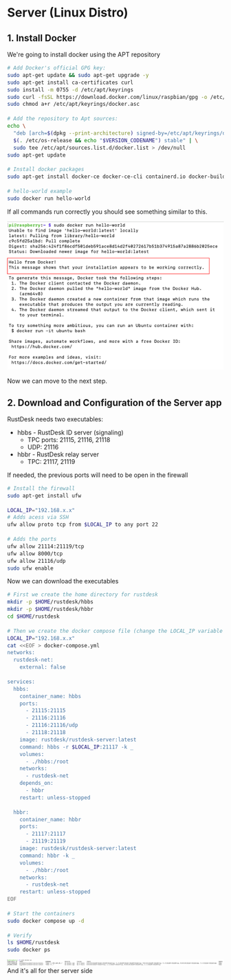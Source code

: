 # Server (Linux Distro)

## 1. Install Docker
We're going to install docker using the APT repository
```bash
# Add Docker's official GPG key:
sudo apt-get update && sudo apt-get upgrade -y
sudo apt-get install ca-certificates curl
sudo install -m 0755 -d /etc/apt/keyrings
sudo curl -fsSL https://download.docker.com/linux/raspbian/gpg -o /etc/apt/keyrings/docker.asc
sudo chmod a+r /etc/apt/keyrings/docker.asc

# Add the repository to Apt sources:
echo \
  "deb [arch=$(dpkg --print-architecture) signed-by=/etc/apt/keyrings/docker.asc] https://download.docker.com/linux/raspbian \
  $(. /etc/os-release && echo "$VERSION_CODENAME") stable" | \
  sudo tee /etc/apt/sources.list.d/docker.list > /dev/null
sudo apt-get update

# Install docker packages
sudo apt-get install docker-ce docker-ce-cli containerd.io docker-buildx-plugin docker-compose-plugin

# hello-world example
sudo docker run hello-world
```

If all commands run correctly you should see something similar to this.

![docker hello world](pictures/docker_hello_world.png)

Now we can move to the next step.

## 2. Download and Configuration of the Server app
RustDesk needs two executables:
- hbbs - RustDesk ID server (signaling)
    - TPC ports: 21115, 21116, 21118
    - UDP: 21116
- hbbr - RustDesk relay server
    - TPC: 21117, 21119

If needed, the previous ports will need to be open in the firewall
```bash
# Install the firewall
sudo apt-get install ufw

LOCAL_IP="192.168.x.x"
# Adds acess via SSH
ufw allow proto tcp from $LOCAL_IP to any port 22

# Adds the ports
ufw allow 21114:21119/tcp
ufw allow 8000/tcp
ufw allow 21116/udp
sudo ufw enable
```

Now we can download the executables
```bash
# First we create the home directory for rustdesk
mkdir -p $HOME/rustdesk/hbbs
mkdir -p $HOME/rustdesk/hbbr
cd $HOME/rustdesk

# Then we create the docker compose file (change the LOCAL_IP variable to your current network IP 192.168.x.x, before running this script)
LOCAL_IP="192.168.x.x"
cat <<EOF > docker-compose.yml
networks:
  rustdesk-net:
    external: false

services:
  hbbs:
    container_name: hbbs
    ports:
      - 21115:21115
      - 21116:21116
      - 21116:21116/udp
      - 21118:21118
    image: rustdesk/rustdesk-server:latest
    command: hbbs -r $LOCAL_IP:21117 -k _
    volumes:
      - ./hbbs:/root
    networks:
      - rustdesk-net
    depends_on:
      - hbbr
    restart: unless-stopped

  hbbr:
    container_name: hbbr
    ports:
      - 21117:21117
      - 21119:21119
    image: rustdesk/rustdesk-server:latest
    command: hbbr -k _
    volumes:
      - ./hbbr:/root
    networks:
      - rustdesk-net
    restart: unless-stopped
EOF

# Start the containers
sudo docker compose up -d

# Verify
ls $HOME/rustdesk
sudo docker ps
```
![docker ps](pictures/docker_done.png)
And it's all for ther server side
